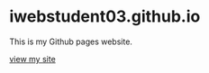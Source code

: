 # iwebstudent03.github.io
This is my Github pages website.

[view my site](https://iwebstudent03.github.io)